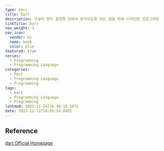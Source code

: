```yaml
---
type: docs
title: Dart
description: 구글이 멀티 플랫폼 상에서 동작되도록 하는 앱을 위해 디자인된 프로그래밍 언어
linkTitle: Dart
nav_weight: 3
nav_icon:
  vendor: bs
  name: book
  color: blue
featured: true
series:
  - Programming
  - Programming Language
categories:
  - Dart
  - Programming Language
  - Programming
tags:
  - Dart
  - Programming Language
  - Programming
lastmod: 2023-11-24T16:46:19.107Z
date: 2023-11-11T14:05:54.840Z
---
```


## Reference

[dart Official Homepage](https://dart.dev/)
